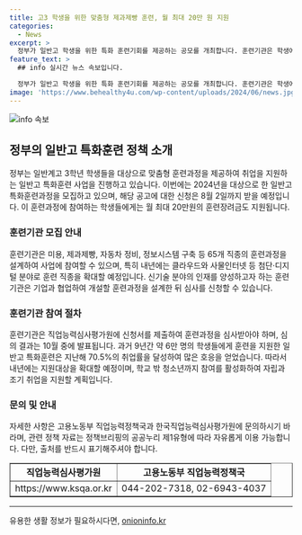 ```yaml
---
title: 고3 학생을 위한 맞춤형 제과제빵 훈련, 월 최대 20만 원 지원
categories:
  - News
excerpt: >
  정부가 일반고 학생을 위한 특화 훈련기회를 제공하는 공모를 개최합니다. 훈련기관은 학생에게 맞춤형 훈련과정을 제공할 수 있으며, 최대 20만원의 장려금이 지급됩니다. 훈련은 취업을 희망하는 3학년 학생을 위한 것으로, 신기술 분야의 훈련내용도 추가될 예정입니다. 신청은 22일부터 시작되며, 자세한 정보는 직업능력심사평가원 웹사이트에서 확인할 수 있습니다. (출처: 정책브리핑)
feature_text: >
  ## info 실시간 뉴스 속보입니다.

  정부가 일반고 학생을 위한 특화 훈련기회를 제공하는 공모를 개최합니다. 훈련기관은 학생에게 맞춤형 훈련과정을 제공할 수 있으며, 최대 20만원의 장려금이 지급됩니다. 훈련은 취업을 희망하는 3학년 학생을 위한 것으로, 신기술 분야의 훈련내용도 추가될 예정입니다. 신청은 22일부터 시작되며, 자세한 정보는 직업능력심사평가원 웹사이트에서 확인할 수 있습니다. (출처: 정책브리핑)
image: 'https://www.behealthy4u.com/wp-content/uploads/2024/06/news.jpg'
---
```


<p><img src="https://www.behealthy4u.com/wp-content/uploads/2024/06/news.jpg" alt="info 속보" /></p>

<h2 data-ke-size="size26">정부의 일반고 특화훈련 정책 소개</h2>

<p data-ke-size="size16">정부는 일반계고 3학년 학생들을 대상으로 맞춤형 훈련과정을 제공하여 취업을 지원하는 일반고 특화훈련 사업을 진행하고 있습니다. 이번에는 2024년을 대상으로 한 일반고 특화훈련과정을 모집하고 있으며, 해당 공고에 대한 신청은 8월 2일까지 받을 예정입니다. 이 훈련과정에 참여하는 학생들에게는 월 최대 20만원의 훈련장려금도 지원됩니다.</p>

<h3 data-ke-size="size24">훈련기관 모집 안내</h3>

<p data-ke-size="size16">훈련기관은 미용, 제과제빵, 자동차 정비, 정보시스템 구축 등 65개 직종의 훈련과정을 설계하여 사업에 참여할 수 있으며, 특히 내년에는 클라우드와 사물인터넷 등 첨단·디지털 분야로 훈련 직종을 확대할 예정입니다. 신기술 분야의 인재를 양성하고자 하는 훈련기관은 기업과 협업하여 개설할 훈련과정을 설계한 뒤 심사를 신청할 수 있습니다.</p>

<h3 data-ke-size="size24">훈련기관 참여 절차</h3>

<p data-ke-size="size16">훈련기관은 직업능력심사평가원에 신청서를 제출하여 훈련과정을 심사받아야 하며, 심의 결과는 10월 중에 발표됩니다. 과거 9년간 약 6만 명의 학생들에게 훈련을 지원한 일반고 특화훈련은 지난해 70.5%의 취업률을 달성하여 많은 호응을 얻었습니다. 따라서 내년에는 지원대상을 확대할 예정이며, 학교 밖 청소년까지 참여를 활성화하여 자립과 조기 취업을 지원할 계획입니다.</p>

<h3 data-ke-size="size24">문의 및 안내</h3>

<p data-ke-size="size16">자세한 사항은 고용노동부 직업능력정책국과 한국직업능력심사평가원에 문의하시기 바라며, 관련 정책 자료는 정책브리핑의 공공누리 제1유형에 따라 자유롭게 이용 가능합니다. 다만, 출처를 반드시 표기해주셔야 합니다. </p>

<table border="1" style="width: 100%;">
<tbody>
<tr>
<td style="text-align: center; height: 17px;"><b>직업능력심사평가원</b></td>
<td style="text-align: center; height: 17px;"><b>고용노동부 직업능력정책국</b></td>
</tr>
<tr>
<td style="text-align: center; height: 17px;">https://www.ksqa.or.kr</td>
<td style="text-align: center; height: 17px;">044-202-7318, 02-6943-4037</td>
</tr>
</tbody>
</table>

<hr data-ke-size="normal">
유용한 생활 정보가 필요하시다면, <a href="https://onioninfo.kr" rel="dofollow">onioninfo.kr</a>


